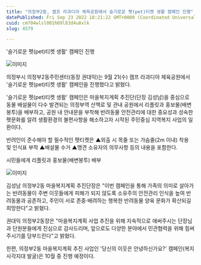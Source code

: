 ```yaml
---
title: "의정부2동, 캠프 라과디아 체육공원에서 슬기로운 펫(pet)티켓 생활 캠페인 진행"
datePublished: Fri Sep 23 2022 18:21:22 GMT+0000 (Coordinated Universal Time)
cuid: cm704wlsl001h09l83d4u8xlk
slug: 4579

---
```



'슬기로운 펫(pet)티켓 생활' 캠페인 진행

![이미지](https://cdn.hashnode.com/res/hashnode/image/upload/v1739257321307/be6794c4-4653-424a-b40b-e13f04064f13.jpeg)

의정부시 의정부2동주민센터(동장 권대익)는 9월 21(수) 캠프 라과디아 체육공원에서 '슬기로운 펫(pet)티켓 생활' 캠페인을 진행했다고 밝혔다.

'슬기로운 펫(pet)티켓 생활' 캠페인은 마을복지계획 추진단(단장 김성남)을 중심으로 동물 배설물이 다수 발견되는 의정부역 산책로 및 관내 공원에서 리플릿과 홍보물(배변봉투)을 배부하고, 공원 내 안내문을 부착해 반려동물 안전관리에 대한 중요성과 성숙한 펫문화를 알려 생활환경의 불편사항을 해소하고자 시작된 주민중심 지역복지 사업의 일환이다.

반려인이 준수해야 할 필수적인 펫티켓은 ▲외출 시 목줄 또는 가슴줄(2m 이내) 착용 및 인식표 부착 ▲배설물 수거 ▲맹견 소유자의 의무사항 등의 내용을 포함한다.

시민들에게 리플릿과 홍보물(배변봉투) 배부

![이미지](https://cdn.hashnode.com/res/hashnode/image/upload/v1739257324183/6f7188bb-f58b-43fb-a133-b8d762769b74.jpeg)

김성남 의정부2동 마을복지계획 추진단장은 "이번 캠페인을 통해 가족의 의미로 살아가는 반려동물이 주변 이웃들에게 피해가 되지 않도록 소유주의 안전관리 인식을 높여 반려동물과 공존하고, 주민이 서로 존중·배려하는 행복한 반려동물 양육 문화가 확산되길 희망한다"고 밝혔다.

권대익 의정부2동장은 "마을복지계획 사업 추진을 위해 지속적으로 애써주시는 단장님과 단원분들에게 진심으로 감사드리며, 앞으로도 다양한 분야에서 민관협력을 위해 힘써주시기를 당부드린다"고 밝혔다.

한편, 의정부2동 마을복지계획 추진 사업인 '당신의 이웃은 안녕하신가요?' 캠페인(복지사각지대 발굴)은 10월 중 진행 예정이다.
